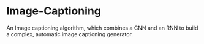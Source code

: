 # Image-Captioning
An Image captioning algorithm, which combines a CNN and an RNN to build a complex, automatic image captioning generator.

